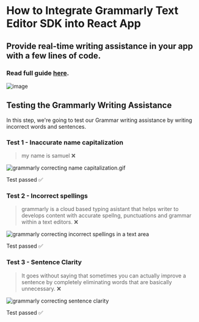# How to Integrate Grammarly Text Editor SDK into React App

## Provide real-time writing assistance in your app with a few lines of code.

### Read full guide [here](https://unclebigbay.com/how-to-integrate-grammarly-text-editor-sdk-into-react-app).

![image](https://user-images.githubusercontent.com/58919619/193511066-20507df1-72de-4ec6-942e-c0e2c2f47d3a.png)




## Testing the Grammarly Writing Assistance

In this step, we're going to test our Grammar writing assistance by writing incorrect words and sentences.

### Test 1 - Inaccurate name capitalization

> my name is samuel ❌

![grammarly correcting name capitalization.gif](https://cdn.hashnode.com/res/hashnode/image/upload/v1664767143427/59skIEFmr.gif)

Test passed ✅

### Test 2 - Incorrect spellings

> grammarly is a cloud based typing asistant that helps writer to develops content with accurate spellng, punctuations and grammar within a text editors.  ❌


![grammarly correcting incorrect spellings in a text area](https://cdn.hashnode.com/res/hashnode/image/upload/v1664767939228/mOCl9m9GP.gif)

Test passed ✅

### Test 3 - Sentence Clarity

> It goes without saying that sometimes you can actually improve a sentence by completely eliminating words that are basically unnecessary. ❌

![grammarly correcting sentence clarity](https://cdn.hashnode.com/res/hashnode/image/upload/v1664771163741/PAnZowt4H.gif)

Test passed ✅
